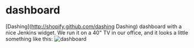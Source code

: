 dashboard
=========

[Dashing](http://shopify.github.com/dashing Dashing) dashboard with a nice Jenkins widget.
We run it on a 40" TV in our office, and it looks a little something like this:
![dashboard](http://dl.dropbox.com/u/11496203/2012-12-03%2019.14.32-scaled.jpg)
